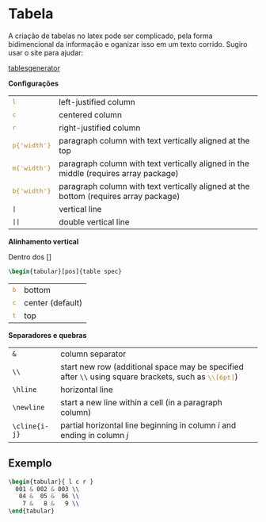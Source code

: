 # Tabela

A criação de tabelas no latex pode ser complicado, pela forma bidimencional da informação e oganizar isso em um texto corrido. Sugiro usar o site para ajudar:

<a href="https://www.tablesgenerator.com/" target="_blank">tablesgenerator</a>

**Configurações**
<table class="wikitable">
<tbody><tr>
<td><span style="font-family: monospace; color: #C08020; font-weight: normal;">l</span>
</td>
<td>left-justified column
</td></tr>
<tr>
<td><span style="font-family: monospace; color: #C08020; font-weight: normal;">c</span>
</td>
<td>centered column
</td></tr>
<tr>
<td><span style="font-family: monospace; color: #C08020; font-weight: normal;">r</span>
</td>
<td>right-justified column
</td></tr>
<tr>
<td><span style="font-family: monospace; color: #C08020; font-weight: normal;">p{'width'}</span>
</td>
<td>paragraph column with text vertically aligned at the top
</td></tr>
<tr>
<td><span style="font-family: monospace; color: #C08020; font-weight: normal;">m{'width'}</span>
</td>
<td>paragraph column with text vertically aligned in the middle (requires array package)
</td></tr>
<tr>
<td><span style="font-family: monospace; color: #C08020; font-weight: normal;">b{'width'}</span>
</td>
<td>paragraph column with text vertically aligned at the bottom (requires array package)
</td></tr>
<tr>
<td><tt>|</tt>
</td>
<td>vertical line
</td></tr>
<tr>
<td><tt>||</tt>
</td>
<td>double vertical line
</td></tr></tbody></table>

**Alinhamento vertical**

Dentro dos []
```latex
\begin{tabular}[pos]{table spec}
```
<table class="wikitable">

<tbody><tr>
<td><span style="font-family: monospace; color: #C08020; font-weight: normal;">b</span>
</td>
<td>bottom
</td></tr>
<tr>
<td><span style="font-family: monospace; color: #C08020; font-weight: normal;">c</span>
</td>
<td>center (default)
</td></tr>
<tr>
<td><span style="font-family: monospace; color: #C08020; font-weight: normal;">t</span>
</td>
<td>top
</td></tr>
</tbody></table>

**Separadores e quebras**
<table class="wikitable">
<tbody><tr>
<td><code class="mw-highlight mw-highlight-lang-latex mw-content-ltr" dir="ltr"><span class="nb">&amp;</span></code>
</td>
<td>column separator
</td></tr>
<tr>
<td><code class="mw-highlight mw-highlight-lang-latex mw-content-ltr" dir="ltr"><span class="k">\\</span></code>
</td>
<td>start new row (additional space may be specified after <code class="mw-highlight mw-highlight-lang-latex mw-content-ltr" dir="ltr"><span class="k">\\</span></code> using square brackets, such as <span style="font-family: monospace; color: #C08020; font-weight: normal;">\\[6pt]</span>)
</td></tr>
<tr>
<td><code class="mw-highlight mw-highlight-lang-latex mw-content-ltr" dir="ltr"><span class="k">\hline</span></code>
</td>
<td>horizontal line
</td></tr>
<tr>
<td><code class="mw-highlight mw-highlight-lang-latex mw-content-ltr" dir="ltr"><span class="k">\newline</span></code>
</td>
<td>start a new line within a cell (in a paragraph column)
</td></tr>
<tr>
<td><code class="mw-highlight mw-highlight-lang-latex mw-content-ltr" dir="ltr"><span class="k">\cline</span><span class="nb">{</span>i-j<span class="nb">}</span></code>
</td>
<td>partial horizontal line beginning in column <i>i</i> and ending in column <i>j</i>
</td></tr></tbody></table>


## Exemplo
```latex
\begin{tabular}{ l c r }
  001 & 002 & 003 \\
   04 &  05 &  06 \\
    7 &   8 &   9 \\
\end{tabular}
```


